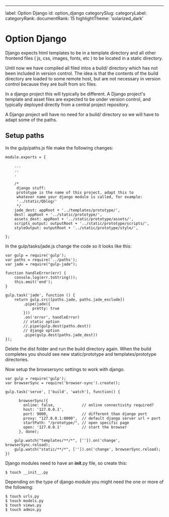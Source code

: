 ---
label: Option Django
id: option_django
categorySlug:
categoryLabel: 
categoryRank: 
documentRank: 15
highlightTheme: 'solarized_dark'


Option Django
=============

Django expects html templates to be in a template directory and all other
frontend files ( js, css, images, fonts, etc ) to be located in a static
directory. 

Until now we have compiled all filed intos a build/ directory which has not
been included in version control. The idea is that the contents of the build
directory are loaded to some remote host, but are not necessary in version
control because they are built from src files.

In a django project this will typically be different. A Django project's
template and asset files are expected to be under version control, and
typically deployed directly from a central project repository.

A Django project will have no need for a build/ directory so we will have
to adapt some of the paths.

## Setup paths

In the gulp/paths.js file make the following changes:

    module.exports = {
    
        ...
        ..
        .
    
        /*
         django stuff:
         prototype is the name of this project, adapt this to
         whatever name your django module is called, for example:
         '../static/Qblog/'
         */
        jade_dest: appRoot + '../templates/prototype/',        
        dest: appRoot + '../static/prototype/',
        assets_dest: appRoot + '../static/prototype/assets/',
        scripts_output: outputRoot + '../static/prototype/scripts/',
        styleOutput: outputRoot + '../static/prototype/style/',
        
    };
    
In the gulp/tasks/jade.js change the code so it looks like this:

    var gulp = require('gulp');
    var paths = require('../paths');
    var jade = require("gulp-jade");
    
    function handleError(err) {
        console.log(err.toString());
        this.emit('end');
    }
    
    gulp.task('jade', function () {
        return gulp.src([paths.jade, paths.jade_exclude])
            .pipe(jade({
                pretty: true
            }))
            .on('error', handleError)
            // static option
            //.pipe(gulp.dest(paths.dest))
            // django option
            .pipe(gulp.dest(paths.jade_dest))
    });
    
Delete the dist folder and run the build directory again. When the build completes
you should see new static/prototype and templates/prototype directories.

Now setup the browsersync settings to work with django.

    var gulp = require('gulp');
    var browserSync = require('browser-sync').create();
    
    gulp.task('serve', ['build', 'watch'], function() {
    
          browserSync({
            online: false,            // online connectivity required?
            host: '127.0.0.1',
            port: 9000,               // different than django port
            proxy: "127.0.0.1:8000",  // default django server url + port
            startPath: "/prototype/", // open specific page
            open: '127.0.0.1'         // start the browser
          }, done);
    
        gulp.watch("templates/**/*", ['']).on('change', browserSync.reload);
        gulp.watch("static/**/*", ['']).on('change', browserSync.reload);
    })

Django modules need to have an __init__.py file, so create this:

    $ touch __init__.py
    
Depending on the type of django module you might need the one or more
of the following:

    $ touch urls.py
    $ touch models.py
    $ touch views.py
    $ touch admin.py
